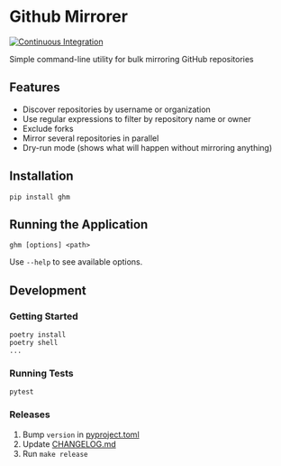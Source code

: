 # Github Mirrorer

[![Continuous Integration](https://github.com/mconigliaro/ghm/actions/workflows/ci.yml/badge.svg)](https://github.com/mconigliaro/ghm/actions/workflows/ci.yml)

Simple command-line utility for bulk mirroring GitHub repositories

## Features

- Discover repositories by username or organization
- Use regular expressions to filter by repository name or owner
- Exclude forks
- Mirror several repositories in parallel
- Dry-run mode (shows what will happen without mirroring anything)

## Installation

    pip install ghm

## Running the Application

    ghm [options] <path>

Use `--help` to see available options.

## Development

### Getting Started

    poetry install
    poetry shell
    ...

### Running Tests

    pytest

### Releases

1. Bump `version` in [pyproject.toml](pyproject.toml)
1. Update [CHANGELOG.md](CHANGELOG.md)
1. Run `make release`
